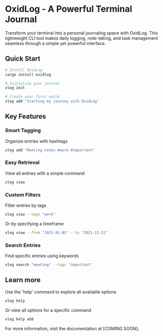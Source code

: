 # OxidLog - A Powerful Terminal Journal

Transform your terminal into a personal journaling space with OxidLog. This lightweight CLI tool makes daily logging, note-taking, and task management seamless through a simple yet powerful interface.

## Quick Start

```bash
# Install OxidLog
cargo install oxidlog

# Initialize your journal
xlog init

# Create your first entry
xlog add "Starting my journey with OxidLog"
```

## Key Features

### Smart Tagging
Organize entries with hashtags
```bash
xlog add "Meeting notes #work #important"
```

### Easy Retrieval
View all entries with a simple command
```bash
xlog view
```

### Custom Filters
Filter entries by tags
```bash
xlog view --tags "work"
```
Or by specifying a timeframe
```bash
xlog view --from "2021-01-01" --to "2021-12-31"
```

### Search Entries
Find specific entries using keywords
```bash
xlog search "meeting" --tags "important"
```

## Learn more
Use the 'help' command to explore all available options
```bash
xlog help
```
Or view all options for a specific command
```bash
xlog help add
```

For more information, visit the documentation at [COMING SOON];